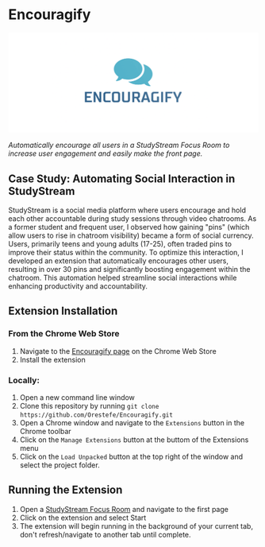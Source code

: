 # Encouragify

![Encouragify logo](./logo.png)

_Automatically encourage all users in a StudyStream Focus Room to increase user engagement and easily make the front page._

## Case Study: Automating Social Interaction in StudyStream
StudyStream is a social media platform where users encourage and hold each other accountable during study sessions through video chatrooms. As a former student and frequent user, I observed how gaining "pins" (which allow users to rise in chatroom visibility) became a form of social currency. Users, primarily teens and young adults (17-25), often traded pins to improve their status within the community. To optimize this interaction, I developed an extension that automatically encourages other users, resulting in over 30 pins and significantly boosting engagement within the chatroom. This automation helped streamline social interactions while enhancing productivity and accountability.

## Extension Installation
### From the Chrome Web Store
1. Navigate to the [Encouragify page](google.com) on the Chrome Web Store
2. Install the extension

### Locally: 
1. Open a new command line window 
2. Clone this repository by running ```git clone https://github.com/Orestefe/Encouragify.git```
3. Open a Chrome window and navigate to the `Extensions` button in the Chrome toolbar
4. Click on the `Manage Extensions` button at the buttom of the Extensions menu
5. Click on the `Load Unpacked` button at the top right of the window and select the project folder. 

## Running the Extension
1. Open a [StudyStream Focus Room](https://app.studystream.live/focus/room) and navigate to the first page 
2. Click on the extension and select Start
3. The extension will begin running in the background of your current tab, don't refresh/navigate to another tab until complete. 
